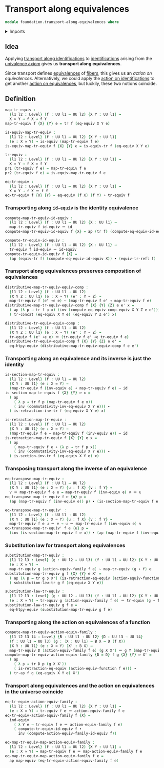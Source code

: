 # Transport along equivalences

```agda
module foundation.transport-along-equivalences where
```

<details><summary>Imports</summary>

```agda
open import foundation.action-on-equivalences-functions
open import foundation.action-on-equivalences-type-families
open import foundation.action-on-identifications-functions
open import foundation.dependent-pair-types
open import foundation.equivalence-extensionality
open import foundation.equivalence-induction
open import foundation.equivalences
open import foundation.transport-along-identifications
open import foundation.univalence
open import foundation.universe-levels

open import foundation-core.function-types
open import foundation-core.homotopies
open import foundation-core.identity-types
```

</details>

## Idea

Applying
[transport along identifications](foundation-core.transport-along-identifications.md)
to [identifications](foundation-core.identity-types.md) arising from the
[univalence axiom](foundation.univalence.md) gives us **transport along
equivalences**.

Since transport defines [equivalences](foundation-core.equivalences.md) of
[fibers](foundation-core.fibers-of-maps.md), this gives us an _action on
equivalences_. Alternatively, we could apply the
[action on identifications](foundation.action-on-identifications-functions.md)
to get another
[action on equivalences](foundation.action-on-equivalences-functions.md), but
luckily, these two notions coincide.

## Definition

```agda
map-tr-equiv :
  {l1 l2 : Level} (f : UU l1 → UU l2) {X Y : UU l1} →
  X ≃ Y → f X → f Y
map-tr-equiv f {X} {Y} e = tr f (eq-equiv X Y e)

is-equiv-map-tr-equiv :
  {l1 l2 : Level} (f : UU l1 → UU l2) {X Y : UU l1}
  (e : X ≃ Y) → is-equiv (map-tr-equiv f e)
is-equiv-map-tr-equiv f {X} {Y} e = is-equiv-tr f (eq-equiv X Y e)

tr-equiv :
  {l1 l2 : Level} (f : UU l1 → UU l2) {X Y : UU l1} →
  X ≃ Y → f X ≃ f Y
pr1 (tr-equiv f e) = map-tr-equiv f e
pr2 (tr-equiv f e) = is-equiv-map-tr-equiv f e

eq-tr-equiv :
  {l1 l2 : Level} (f : UU l1 → UU l2) {X Y : UU l1} →
  X ≃ Y → f X ＝ f Y
eq-tr-equiv f {X} {Y} = eq-equiv (f X) (f Y) ∘ tr-equiv f
```

### Transporting along `id-equiv` is the identity equivalence

```agda
compute-map-tr-equiv-id-equiv :
  {l1 l2 : Level} (f : UU l1 → UU l2) {X : UU l1} →
  map-tr-equiv f id-equiv ＝ id
compute-map-tr-equiv-id-equiv f {X} = ap (tr f) (compute-eq-equiv-id-equiv X)

compute-tr-equiv-id-equiv :
  {l1 l2 : Level} (f : UU l1 → UU l2) {X : UU l1} →
  tr-equiv f id-equiv ＝ id-equiv
compute-tr-equiv-id-equiv f {X} =
  (ap (equiv-tr f) (compute-eq-equiv-id-equiv X)) ∙ (equiv-tr-refl f)
```

### Transport along equivalences preserves composition of equivalences

```agda
distributive-map-tr-equiv-equiv-comp :
  {l1 l2 : Level} (f : UU l1 → UU l2)
  {X Y Z : UU l1} (e : X ≃ Y) (e' : Y ≃ Z) →
  map-tr-equiv f (e' ∘e e) ~ (map-tr-equiv f e' ∘ map-tr-equiv f e)
distributive-map-tr-equiv-equiv-comp f {X} {Y} {Z} e e' x =
  ( ap (λ p → tr f p x) (inv (compute-eq-equiv-comp-equiv X Y Z e e'))) ∙
  ( tr-concat (eq-equiv X Y e) (eq-equiv Y Z e') x)

distributive-tr-equiv-equiv-comp :
  {l1 l2 : Level} (f : UU l1 → UU l2)
  {X Y Z : UU l1} (e : X ≃ Y) (e' : Y ≃ Z) →
  tr-equiv f (e' ∘e e) ＝ (tr-equiv f e' ∘e tr-equiv f e)
distributive-tr-equiv-equiv-comp f {X} {Y} {Z} e e' =
  eq-htpy-equiv (distributive-map-tr-equiv-equiv-comp f e e')
```

### Transporting along an equivalence and its inverse is just the identity

```agda
is-section-map-tr-equiv :
  {l1 l2 : Level} (f : UU l1 → UU l2)
  {X Y : UU l1} (e : X ≃ Y) →
  (map-tr-equiv f (inv-equiv e) ∘ map-tr-equiv f e) ~ id
is-section-map-tr-equiv f {X} {Y} e x =
  ( ap
    ( λ p → tr f p (map-tr-equiv f e x))
    ( inv (commutativity-inv-eq-equiv X Y e))) ∙
  ( is-retraction-inv-tr f (eq-equiv X Y e) x)

is-retraction-map-tr-equiv :
  {l1 l2 : Level} (f : UU l1 → UU l2)
  {X Y : UU l1} (e : X ≃ Y) →
  (map-tr-equiv f e ∘ map-tr-equiv f (inv-equiv e)) ~ id
is-retraction-map-tr-equiv f {X} {Y} e x =
  ( ap
    ( map-tr-equiv f e ∘ (λ p → tr f p x))
    ( inv (commutativity-inv-eq-equiv X Y e))) ∙
  ( is-section-inv-tr f (eq-equiv X Y e) x)
```

### Transposing transport along the inverse of an equivalence

```agda
eq-transpose-map-tr-equiv :
  {l1 l2 : Level} (f : UU l1 → UU l2)
  {X Y : UU l1} (e : X ≃ Y) {u : f X} {v : f Y} →
  v ＝ map-tr-equiv f e u → map-tr-equiv f (inv-equiv e) v ＝ u
eq-transpose-map-tr-equiv f e {u} p =
  (ap (map-tr-equiv f (inv-equiv e)) p) ∙ (is-section-map-tr-equiv f e u)

eq-transpose-map-tr-equiv' :
  {l1 l2 : Level} (f : UU l1 → UU l2)
  {X Y : UU l1} (e : X ≃ Y) {u : f X} {v : f Y} →
  map-tr-equiv f e u ＝ v → u ＝ map-tr-equiv f (inv-equiv e) v
eq-transpose-map-tr-equiv' f e {u} p =
  (inv (is-section-map-tr-equiv f e u)) ∙ (ap (map-tr-equiv f (inv-equiv e)) p)
```

### Substitution law for transport along equivalences

```agda
substitution-map-tr-equiv :
  {l1 l2 l3 : Level} (g : UU l2 → UU l3) (f : UU l1 → UU l2) {X Y : UU l1}
  (e : X ≃ Y) →
  map-tr-equiv g (action-equiv-family f e) ~ map-tr-equiv (g ∘ f) e
substitution-map-tr-equiv g f {X} {Y} e X' =
  ( ap (λ p → tr g p X') (is-retraction-eq-equiv (action-equiv-function f e))) ∙
  ( substitution-law-tr g f (eq-equiv X Y e))

substitution-law-tr-equiv :
  {l1 l2 l3 : Level} (g : UU l2 → UU l3) (f : UU l1 → UU l2) {X Y : UU l1}
  (e : X ≃ Y) → tr-equiv g (action-equiv-family f e) ＝ tr-equiv (g ∘ f) e
substitution-law-tr-equiv g f e =
  eq-htpy-equiv (substitution-map-tr-equiv g f e)
```

### Transporting along the action on equivalences of a function

```agda
compute-map-tr-equiv-action-equiv-family :
  {l1 l2 l3 l4 : Level} {B : UU l1 → UU l2} {D : UU l3 → UU l4}
  (f : UU l1 → UU l3) (g : (X : UU l1) → B X → D (f X))
  {X Y : UU l1} (e : X ≃ Y) (X' : B X) →
  map-tr-equiv D (action-equiv-family f e) (g X X') ＝ g Y (map-tr-equiv B e X')
compute-map-tr-equiv-action-equiv-family {D = D} f g {X} {Y} e X' =
  ( ap
    ( λ p → tr D p (g X X'))
    ( is-retraction-eq-equiv (action-equiv-function f e))) ∙
  ( tr-ap f g (eq-equiv X Y e) X')
```

### Transport along equivalences and the action on equivalences in the universe coincide

```agda
eq-tr-equiv-action-equiv-family :
  {l1 l2 : Level} (f : UU l1 → UU l2) {X Y : UU l1} →
  (e : X ≃ Y) → tr-equiv f e ＝ action-equiv-family f e
eq-tr-equiv-action-equiv-family f {X} =
  ind-equiv
    ( λ Y e → tr-equiv f e ＝ action-equiv-family f e)
    ( compute-tr-equiv-id-equiv f ∙
      inv (compute-action-equiv-family-id-equiv f))

eq-map-tr-equiv-map-action-equiv-family :
  {l1 l2 : Level} (f : UU l1 → UU l2) {X Y : UU l1} →
  (e : X ≃ Y) → map-tr-equiv f e ＝ map-action-equiv-family f e
eq-map-tr-equiv-map-action-equiv-family f e =
  ap map-equiv (eq-tr-equiv-action-equiv-family f e)
```
